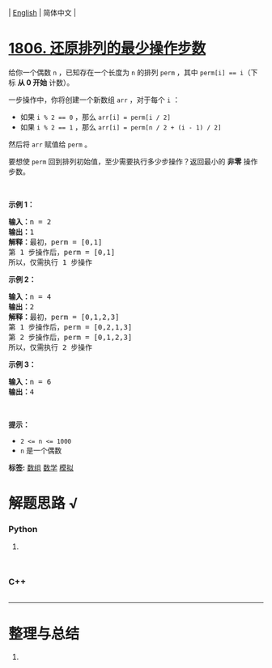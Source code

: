 | [English](README_EN.md) | 简体中文 |

# [1806. 还原排列的最少操作步数](https://leetcode.cn/problems/minimum-number-of-operations-to-reinitialize-a-permutation)
<p>给你一个偶数 <code>n</code>​​​​​​ ，已知存在一个长度为 <code>n</code> 的排列 <code>perm</code> ，其中 <code>perm[i] == i</code>​（下标 <strong>从 0 开始</strong> 计数）。</p>

<p>一步操作中，你将创建一个新数组 <code>arr</code> ，对于每个 <code>i</code> ：</p>

<ul>
	<li>如果 <code>i % 2 == 0</code> ，那么 <code>arr[i] = perm[i / 2]</code></li>
	<li>如果 <code>i % 2 == 1</code> ，那么 <code>arr[i] = perm[n / 2 + (i - 1) / 2]</code></li>
</ul>

<p>然后将 <code>arr</code>​​ 赋值​​给 <code>perm</code> 。</p>

<p>要想使 <code>perm</code> 回到排列初始值，至少需要执行多少步操作？返回最小的 <strong>非零</strong> 操作步数。</p>

<p> </p>

<p><strong>示例 1：</strong></p>

<pre>
<strong>输入：</strong>n = 2
<strong>输出：</strong>1
<strong>解释：</strong>最初，perm = [0,1]
第 1 步操作后，perm = [0,1]
所以，仅需执行 1 步操作</pre>

<p><strong>示例 2：</strong></p>

<pre>
<strong>输入：</strong>n = 4
<strong>输出：</strong>2
<strong>解释：</strong>最初，perm = [0,1,2,3]
第 1 步操作后，perm = [0,2,1,3]
第 2 步操作后，perm = [0,1,2,3]
所以，仅需执行 2 步操作</pre>

<p><strong>示例 3：</strong></p>

<pre>
<strong>输入：</strong>n = 6
<strong>输出：</strong>4
</pre>

<p> </p>

<p><strong>提示：</strong></p>

<ul>
	<li><code>2 <= n <= 1000</code></li>
	<li><code>n</code>​​​​​​ 是一个偶数</li>
</ul>

**标签:**  [数组](https://leetcode.cn/tag/array) [数学](https://leetcode.cn/tag/math) [模拟](https://leetcode.cn/tag/simulation) 
# 解题思路 √

### Python

1. 

```python

```


```python

```

### C++

```cpp

```

---



# 整理与总结

1. 